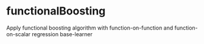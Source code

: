 # functionalBoosting
Apply functional boosting algorithm with function-on-function and function-on-scalar regression base-learner
